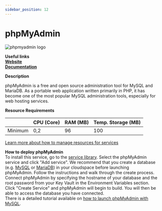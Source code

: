 ```yaml
---
sidebar_position: 12
---
```


# phpMyAdmin

![phpmyadmin logo](https://api.mogenius.com/file/id/f11edbd1-f729-4f8e-840f-5414ebf9e663)

**Useful links**  
**[Website](https://www.phpmyadmin.net/)**  
**[Documentation](https://www.phpmyadmin.net/docs/)**  

**Description**

phpMyAdmin is a free and open source administration tool for MySQL and MariaDB. As a portable web application written primarily in PHP, it has become one of the most popular MySQL administration tools, especially for web hosting services.

**Resource Requirements**

||CPU (Core)|RAM (MB)  |Temp. Storage (MB)|
|--|--|--|--|
| Minimum | 0,2 |96| 100

[Learn more about how to manage resources for services](./../cloud-management/resource-management.md)

**How to deploy phpMyAdmin**  
To install this service, go to the [service library](./../mogenius-platform/service-library.md). Select the phpMyAdmin service and click "Add service". We recommend that you create a database (e.g. [MySQL](mysql.md) or [MariaDB](mariadb.md)) in your cloudspace before launching phpMyAdmin. Follow the instructions and walk through the create process. Connect phpMyAdmin by specifying the hostname of your database and the root password from your Key Vault in the Environment Variables section. Click "Create Service" and phpMyAdmin will begin to build. You will then be able to access the database you have connected.   
There is a detailed tutorial available on [how to launch phpMyAdmin with MySQL](./../tutorials/creating%20mysql.md).
